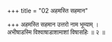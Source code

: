 +++
title = "02 अहमस्ति सहमान"

+++
अहमस्ति सहमान उत्तरो नाम भूम्याम् ।  
अभीषाडस्मि विश्वाषाडाशामाशां विषासहिः ॥ २ ॥